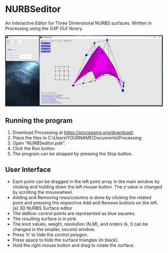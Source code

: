 # NURBSeditor
An Interactive Editor for Three Dimensional NURBS surfaces. Written in Processing using the G4P GUI library.

![Alt text](/screenshot.PNG "Screenshot")

## Running the program

1. Download Processing at https://processing.org/download/.
2. Place the files in C:\Users\YOURNAME\Documents\Processing
3. Open “NURBSeditor.pde”.
4. Click the Run button.
5. The program can be stopped by pressing the Stop button.


## User Interface
- Each point can be dragged in the left point array in the main window by clicking and holding down the left mouse button. The z value is changed by scrolling the mousewheel.
- Adding and Removing rows/columns is done by clicking the related point and pressing the respective Add and Remove buttons on the left.
[a] 3D NURBS Surface editor
- The deBoor control points are represented as blue squares.
- The resulting surface is in pink.
- The knot values, weight, resolution (N,M), and orders (k, l) can be changed in the smaller, second window.
- Press ‘h’ to hide the control polygon.
- Press space to hide the surface triangles (in black).
- Hold the right mouse button and drag to rotate the surface.
